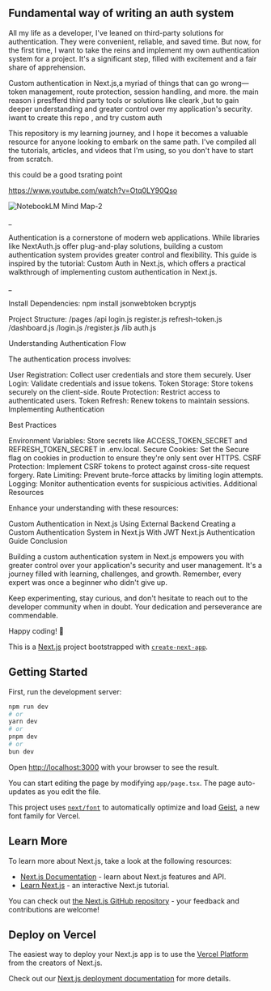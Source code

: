 ## Fundamental way of writing an auth system

All my life as a developer, I've leaned on third-party solutions for authentication. They were convenient, reliable, and saved time. But now, for the first time, I want to take the reins and implement my own authentication system for a project. It's a significant step, filled with excitement and a fair share of apprehension.

Custom authentication in Next.js,a myriad of things that can go wrong—token management, route protection, session handling, and more. the main reason i presfferd third party tools or solutions like cleark ,but to gain deeper understanding and greater control over my application's security. iwant to create this repo , and try custom auth 

This repository is my learning journey, and I hope it becomes a valuable resource for anyone looking to embark on the same path. I've compiled all the tutorials, articles, and videos that I'm using, so you don't have to start from scratch.


this could be a good tsrating point 

https://www.youtube.com/watch?v=Otq0LY90Qso

![NotebookLM Mind Map-2](https://github.com/user-attachments/assets/82b8b488-8efd-42a9-a4da-f76adb0fad50)

_

Authentication is a cornerstone of modern web applications. While libraries like NextAuth.js offer plug-and-play solutions, building a custom authentication system provides greater control and flexibility. This guide is inspired by the tutorial: Custom Auth in Next.js, which offers a practical walkthrough of implementing custom authentication in Next.js.

_

Install Dependencies:
npm install jsonwebtoken bcryptjs

Project Structure:
/pages
  /api
    login.js
    register.js
    refresh-token.js
  /dashboard.js
  /login.js
  /register.js
/lib
  auth.js

Understanding Authentication Flow

The authentication process involves:

User Registration: Collect user credentials and store them securely.
User Login: Validate credentials and issue tokens.
Token Storage: Store tokens securely on the client-side.
Route Protection: Restrict access to authenticated users.
Token Refresh: Renew tokens to maintain sessions.
Implementing Authentication


Best Practices

Environment Variables: Store secrets like ACCESS_TOKEN_SECRET and REFRESH_TOKEN_SECRET in .env.local.
Secure Cookies: Set the Secure flag on cookies in production to ensure they're only sent over HTTPS.
CSRF Protection: Implement CSRF tokens to protect against cross-site request forgery.
Rate Limiting: Prevent brute-force attacks by limiting login attempts.
Logging: Monitor authentication events for suspicious activities.
Additional Resources

Enhance your understanding with these resources:

Custom Authentication in Next.js Using External Backend
Creating a Custom Authentication System in Next.js With JWT
Next.js Authentication Guide
Conclusion

Building a custom authentication system in Next.js empowers you with greater control over your application's security and user management. It's a journey filled with learning, challenges, and growth. Remember, every expert was once a beginner who didn't give up.

Keep experimenting, stay curious, and don't hesitate to reach out to the developer community when in doubt. Your dedication and perseverance are commendable.

Happy coding! 🚀



This is a [Next.js](https://nextjs.org) project bootstrapped with [`create-next-app`](https://nextjs.org/docs/app/api-reference/cli/create-next-app).

## Getting Started

First, run the development server:

```bash
npm run dev
# or
yarn dev
# or
pnpm dev
# or
bun dev
```

Open [http://localhost:3000](http://localhost:3000) with your browser to see the result.

You can start editing the page by modifying `app/page.tsx`. The page auto-updates as you edit the file.

This project uses [`next/font`](https://nextjs.org/docs/app/building-your-application/optimizing/fonts) to automatically optimize and load [Geist](https://vercel.com/font), a new font family for Vercel.

## Learn More

To learn more about Next.js, take a look at the following resources:

- [Next.js Documentation](https://nextjs.org/docs) - learn about Next.js features and API.
- [Learn Next.js](https://nextjs.org/learn) - an interactive Next.js tutorial.

You can check out [the Next.js GitHub repository](https://github.com/vercel/next.js) - your feedback and contributions are welcome!

## Deploy on Vercel

The easiest way to deploy your Next.js app is to use the [Vercel Platform](https://vercel.com/new?utm_medium=default-template&filter=next.js&utm_source=create-next-app&utm_campaign=create-next-app-readme) from the creators of Next.js.

Check out our [Next.js deployment documentation](https://nextjs.org/docs/app/building-your-application/deploying) for more details.
